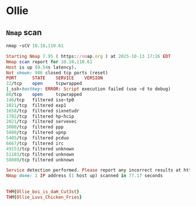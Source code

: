 # Ollie

## `Nmap` scan

```ruby
nmap -sCV 10.10.110.61
```

```ruby
Starting Nmap 7.95 ( https://nmap.org ) at 2025-10-13 17:26 EDT
Nmap scan report for 10.10.110.61
Host is up (0.54s latency).
Not shown: 986 closed tcp ports (reset)
PORT      STATE    SERVICE    VERSION
22/tcp    open     tcpwrapped
|_ssh-hostkey: ERROR: Script execution failed (use -d to debug)
80/tcp    open     tcpwrapped
146/tcp   filtered iso-tp0
1021/tcp  filtered exp1
1658/tcp  filtered sixnetudr
1782/tcp  filtered hp-hcip
2021/tcp  filtered servexec
3000/tcp  filtered ppp
5000/tcp  filtered upnp
5405/tcp  filtered pcduo
6667/tcp  filtered irc
49153/tcp filtered unknown
51103/tcp filtered unknown
58080/tcp filtered unknown

Service detection performed. Please report any incorrect results at https://nmap.org/submit/ .
Nmap done: 1 IP address (1 host up) scanned in 77.17 seconds
                                                                    
```














































































































```ruby
THM{Ollie_boi_is_daH_Cut3st}
THM{Ollie_Luvs_Chicken_Fries}
```







